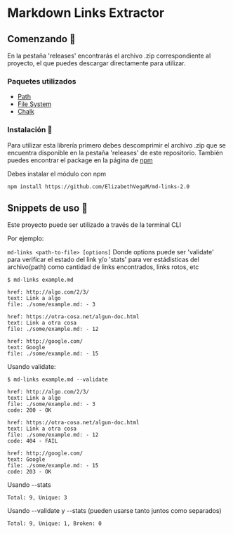 # Markdown Links Extractor

## Comenzando 🚀

En la pestaña 'releases' encontrarás el archivo .zip correspondiente al proyecto, el que puedes descargar directamente para utilizar.

### Paquetes utilizados

- [Path](https://nodejs.org/api/path.html)
- [File System](https://nodejs.org/api/fs.html)
- [Chalk](https://www.npmjs.com/package/chalk)


### Instalación 🔧

Para utilizar esta librería primero debes descomprimir el archivo .zip que se encuentra disponible en la pestaña 'releases' de este repositorio. También puedes encontrar el package en la página de [npm](https://www.npmjs.com/package/theraven-md-links)

Debes instalar el módulo con npm

```
npm install https://github.com/ElizabethVegaM/md-links-2.0
```

## Snippets de uso 🎁

Este proyecto puede ser utilizado a través de la terminal CLI

Por ejemplo:

`md-links <path-to-file> [options]`
Donde options puede ser 'validate' para verificar el estado del link y/o 'stats' para ver estádisticas del archivo(path) como cantidad de links encontrados, links rotos, etc

```
$ md-links example.md

href: http://algo.com/2/3/
text: Link a algo
file: ./some/example.md: - 3

href: https://otra-cosa.net/algun-doc.html
text: Link a otra cosa
file: ./some/example.md: - 12

href: http://google.com/
text: Google
file: ./some/example.md: - 15
```
Usando validate:

```
$ md-links example.md --validate

href: http://algo.com/2/3/
text: Link a algo
file: ./some/example.md: - 3
code: 200 - OK

href: https://otra-cosa.net/algun-doc.html
text: Link a otra cosa
file: ./some/example.md: - 12
code: 404 - FAIL

href: http://google.com/
text: Google
file: ./some/example.md: - 15
code: 203 - OK
```

Usando --stats
```
Total: 9, Unique: 3
```

Usando --validate y --stats (pueden usarse tanto juntos como separados)
```
Total: 9, Unique: 1, Broken: 0
```

